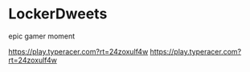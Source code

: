 # LockerDweets
epic gamer moment


https://play.typeracer.com?rt=24zoxulf4w
https://play.typeracer.com?rt=24zoxulf4w
